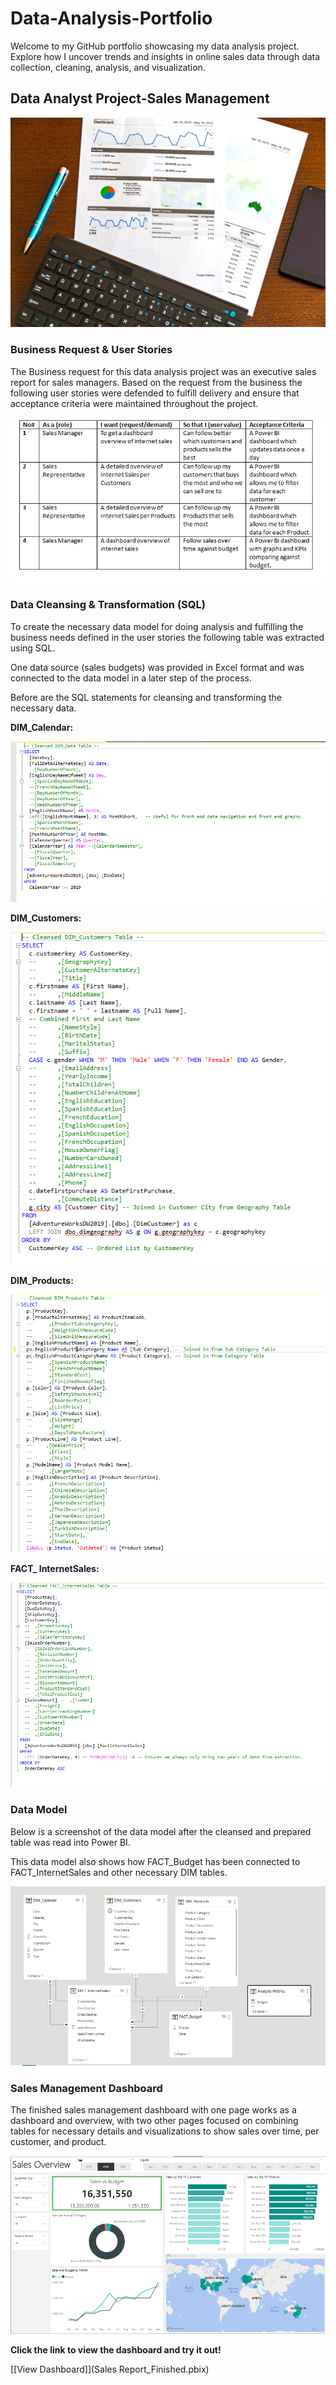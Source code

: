 # Data-Analysis-Portfolio

Welcome to my GitHub portfolio showcasing my data analysis project. Explore how I uncover trends and insights in online sales data through data collection, cleaning, analysis, and visualization.

## Data Analyst Project-Sales Management

![](Internet_Sales.jpg)

### Business Request & User Stories

The Business request for this data analysis project was an executive sales report for sales managers. Based on the request from the business the following user stories were defended to fulfill delivery and ensure that acceptance criteria were maintained throughout the project.

![](User_Stories.PNG)

### Data Cleansing & Transformation (SQL)

To create the necessary data model for doing analysis and fulfilling the business needs defined in the user stories the following table was extracted using SQL.

One data source (sales budgets) was provided in Excel format and was connected to the data model in a later step of the process.

Before are the SQL statements for cleansing and transforming the necessary data.

**DIM_Calendar:**

![](DIM_calender.PNG)

**DIM_Customers:**

![](DIM_Customers.PNG)

**DIM_Products:**

![](DIM_Products.PNG)

**FACT_ InternetSales:**

![](Fact_Internet_Sales.PNG)

### Data Model

Below is a screenshot of the data model after the cleansed and prepared table was read into Power BI.

This data model also shows how FACT_Budget has been connected to FACT_InternetSales and other necessary DIM tables.

![](Model_view.PNG)

### Sales Management Dashboard

The finished sales management dashboard with one page works as a dashboard and overview, with two other pages focused on combining tables for necessary details and visualizations to show  sales over time, per customer, and product.

![](Sales_overview.PNG)

**Click the link to view the dashboard and try it out!**

[[View Dashboard]](Sales Report_Finished.pbix)










